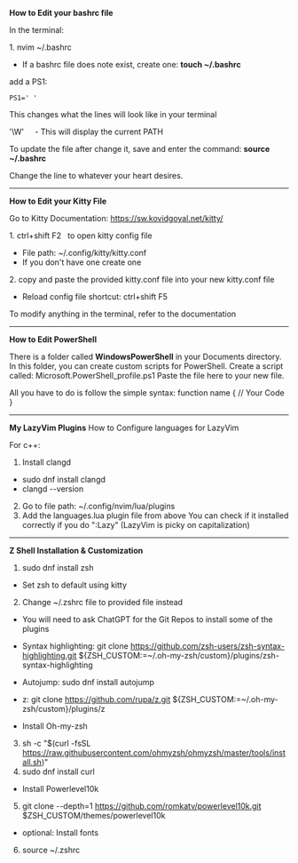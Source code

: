 **How to Edit your bashrc file**

In the terminal:

1\. nvim ~/.bashrc

- If a bashrc file does note exist, create one: **touch ~/.bashrc**

add a PS1:

`PS1=' '`

This changes what the lines will look like in your terminal

'\\W'     - This will display the current PATH

To update the file after change it, save and enter the command: **source ~/.bashrc**

Change the line to whatever your heart desires.

- - - -

**How to Edit your Kitty File**

Go to Kitty Documentation: https://sw.kovidgoyal.net/kitty/

1\. ctrl+shift F2   to open kitty config file

- File path: ~/.config/kitty/kitty.conf
- If you don't have one create one

2\. copy and paste the provided kitty.conf file into your new kitty.conf file

- Reload config file shortcut: ctrl+shift F5

To modify anything in the terminal, refer to the documentation

- - - -

**How to Edit PowerShell**

There is a folder called **WindowsPowerShell** in your Documents directory.
In this folder, you can create custom scripts for PowerShell.
Create a script called: Microsoft.PowerShell_profile.ps1
Paste the file here to your new file.

All you have to do is follow the simple syntax:
function name {
  // Your Code
}

- - - -

**My LazyVim Plugins**
How to Configure languages for LazyVim

For c++:
1. Install clangd
-  sudo dnf install clangd
-  clangd --version

2. Go to file path: ~/.config/nvim/lua/plugins
3. Add the languages.lua plugin file from above
You can check if it installed correctly if you do ":Lazy" (LazyVim is picky on capitalization)

- - - -

**Z Shell Installation & Customization**

1. sudo dnf install zsh
- Set zsh to default using kitty

2. Change ~/.zshrc file to provided file instead
- You will need to ask ChatGPT for the Git Repos to install some of the plugins
- Syntax highlighting: git clone https://github.com/zsh-users/zsh-syntax-highlighting.git ${ZSH_CUSTOM:=~/.oh-my-zsh/custom}/plugins/zsh-syntax-highlighting
- Autojump: sudo dnf install autojump
- z: git clone https://github.com/rupa/z.git ${ZSH_CUSTOM:=~/.oh-my-zsh/custom}/plugins/z

- Install Oh-my-zsh
3. sh -c "$(curl -fsSL https://raw.githubusercontent.com/ohmyzsh/ohmyzsh/master/tools/install.sh)"
4. sudo dnf install curl

- Install Powerlevel10k
5. git clone --depth=1 https://github.com/romkatv/powerlevel10k.git $ZSH_CUSTOM/themes/powerlevel10k
- optional: Install fonts

6. source ~/.zshrc


